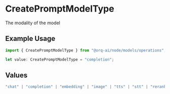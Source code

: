 # CreatePromptModelType

The modality of the model

## Example Usage

```typescript
import { CreatePromptModelType } from "@orq-ai/node/models/operations";

let value: CreatePromptModelType = "completion";
```

## Values

```typescript
"chat" | "completion" | "embedding" | "image" | "tts" | "stt" | "rerank" | "moderations" | "vision"
```